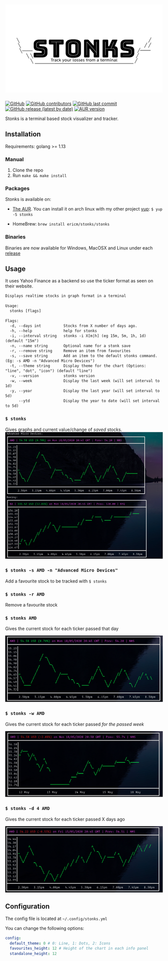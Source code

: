 # ![Stonks](./assets/stonks.svg?raw=true)

[![GitHub](https://img.shields.io/github/license/ericm/stonks?style=for-the-badge)](https://github.com/ericm/stonks/blob/master/LICENSE)
[![GitHub contributors](https://img.shields.io/github/contributors/ericm/stonks?style=for-the-badge)](https://github.com/ericm/stonks/graphs/contributors)
[![GitHub last commit](https://img.shields.io/github/last-commit/ericm/stonks?style=for-the-badge)](https://github.com/ericm/stonks/commits/master)
[![GitHub release (latest by date)](https://img.shields.io/github/v/release/ericm/stonks?style=for-the-badge)](https://github.com/ericm/stonks/releases)
[![AUR version](https://img.shields.io/aur/version/stonks?style=for-the-badge)](https://aur.archlinux.org/packages/stonks/)

Stonks is a terminal based stock visualizer and tracker.

## Installation

Requirements: golang >= 1.13

### Manual

1. Clone the repo
2. Run `make && make install`

### Packages

Stonks is available on:

- [The AUR](https://aur.archlinux.org/packages/stonks/). You can install it on arch linux with my other project [yup](https://github.com/ericm/yup): `$ yup -S stonks`

- HomeBrew: `brew install ericm/stonks/stonks`

### Binaries

Binaries are now available for Windows, MacOSX and Linux under each [release](https://github.com/ericm/stonks/releases)

## Usage

It uses Yahoo Finance as a backend so use the ticker format as seen on their website.

```
Displays realtime stocks in graph format in a terminal

Usage:
  stonks [flags]

Flags:
  -d, --days int          Stocks from X number of days ago.
  -h, --help              help for stonks
  -i, --interval string   stonks -i X[m|h] (eg 15m, 5m, 1h, 1d) (default "15m")
  -n, --name string       Optional name for a stonk save
  -r, --remove string     Remove an item from favourites
  -s, --save string       Add an item to the default stonks command. (Eg: -s AMD -n "Advanced Micro Devices")
  -t, --theme string      Display theme for the chart (Options: "line", "dot", "icon") (default "line")
  -v, --version           stonks version
  -w, --week              Display the last week (will set interval to 1d)
  -y, --year              Display the last year (will set interval to 5d)
      --ytd               Display the year to date (will set interval to 5d)
```

### `$ stonks`

Gives graphs and current value/change of _saved_ stocks.
![Stonks](./assets/1.png)

### `$ stonks -s AMD -n "Advanced Micro Devices"`

Add a favourite stock to be tracked with `$ stonks`

### `$ stonks -r AMD`

Remove a favourite stock

### `$ stonks AMD`

Gives the current stock for each ticker passed that day

![Stonks](./assets/2.png)

### `$ stonks -w AMD`

Gives the current stock for each ticker passed _for the passed week_

![Stonks](./assets/3.png)

### `$ stonks -d 4 AMD`

Gives the current stock for each ticker passed X days ago

![Stonks](./assets/4.png)

## Configuration

The config file is located at `~/.config/stonks.yml`

You can change the following options:

```yml
config:
  default_theme: 0 # 0: Line, 1: Dots, 2: Icons
  favourites_height: 12 # Height of the chart in each info panel
  standalone_height: 12
```
